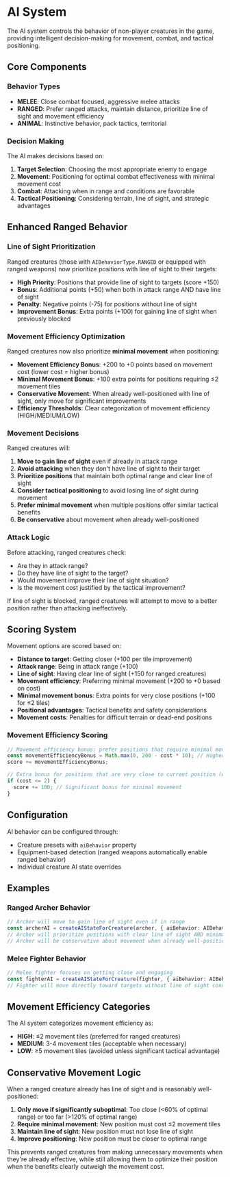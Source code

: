 # AI System

The AI system controls the behavior of non-player creatures in the game, providing intelligent decision-making for movement, combat, and tactical positioning.

## Core Components

### Behavior Types

- **MELEE**: Close combat focused, aggressive melee attacks
- **RANGED**: Prefer ranged attacks, maintain distance, prioritize line of sight and movement efficiency
- **ANIMAL**: Instinctive behavior, pack tactics, territorial

### Decision Making

The AI makes decisions based on:
1. **Target Selection**: Choosing the most appropriate enemy to engage
2. **Movement**: Positioning for optimal combat effectiveness with minimal movement cost
3. **Combat**: Attacking when in range and conditions are favorable
4. **Tactical Positioning**: Considering terrain, line of sight, and strategic advantages

## Enhanced Ranged Behavior

### Line of Sight Prioritization

Ranged creatures (those with `AIBehaviorType.RANGED` or equipped with ranged weapons) now prioritize positions with line of sight to their targets:

- **High Priority**: Positions that provide line of sight to targets (score +150)
- **Bonus**: Additional points (+50) when both in attack range AND have line of sight
- **Penalty**: Negative points (-75) for positions without line of sight
- **Improvement Bonus**: Extra points (+100) for gaining line of sight when previously blocked

### Movement Efficiency Optimization

Ranged creatures now also prioritize **minimal movement** when positioning:

- **Movement Efficiency Bonus**: +200 to +0 points based on movement cost (lower cost = higher bonus)
- **Minimal Movement Bonus**: +100 extra points for positions requiring ≤2 movement tiles
- **Conservative Movement**: When already well-positioned with line of sight, only move for significant improvements
- **Efficiency Thresholds**: Clear categorization of movement efficiency (HIGH/MEDIUM/LOW)

### Movement Decisions

Ranged creatures will:
1. **Move to gain line of sight** even if already in attack range
2. **Avoid attacking** when they don't have line of sight to their target
3. **Prioritize positions** that maintain both optimal range and clear line of sight
4. **Consider tactical positioning** to avoid losing line of sight during movement
5. **Prefer minimal movement** when multiple positions offer similar tactical benefits
6. **Be conservative** about movement when already well-positioned

### Attack Logic

Before attacking, ranged creatures check:
- Are they in attack range?
- Do they have line of sight to the target?
- Would movement improve their line of sight situation?
- Is the movement cost justified by the tactical improvement?

If line of sight is blocked, ranged creatures will attempt to move to a better position rather than attacking ineffectively.

## Scoring System

Movement options are scored based on:

- **Distance to target**: Getting closer (+100 per tile improvement)
- **Attack range**: Being in attack range (+100)
- **Line of sight**: Having clear line of sight (+150 for ranged creatures)
- **Movement efficiency**: Preferring minimal movement (+200 to +0 based on cost)
- **Minimal movement bonus**: Extra points for very close positions (+100 for ≤2 tiles)
- **Positional advantages**: Tactical benefits and safety considerations
- **Movement costs**: Penalties for difficult terrain or dead-end positions

### Movement Efficiency Scoring

```typescript
// Movement efficiency bonus: prefer positions that require minimal movement
const movementEfficiencyBonus = Math.max(0, 200 - cost * 10); // Higher bonus for lower movement cost
score += movementEfficiencyBonus;

// Extra bonus for positions that are very close to current position (within 1-2 tiles)
if (cost <= 2) {
  score += 100; // Significant bonus for minimal movement
}
```

## Configuration

AI behavior can be configured through:
- Creature presets with `aiBehavior` property
- Equipment-based detection (ranged weapons automatically enable ranged behavior)
- Individual creature AI state overrides

## Examples

### Ranged Archer Behavior
```typescript
// Archer will move to gain line of sight even if in range
const archerAI = createAIStateForCreature(archer, { aiBehavior: AIBehaviorType.RANGED });
// Archer will prioritize positions with clear line of sight AND minimal movement
// Archer will be conservative about movement when already well-positioned
```

### Melee Fighter Behavior
```typescript
// Melee fighter focuses on getting close and engaging
const fighterAI = createAIStateForCreature(fighter, { aiBehavior: AIBehaviorType.MELEE });
// Fighter will move directly toward targets without line of sight concerns
```

## Movement Efficiency Categories

The AI system categorizes movement efficiency as:

- **HIGH**: ≤2 movement tiles (preferred for ranged creatures)
- **MEDIUM**: 3-4 movement tiles (acceptable when necessary)
- **LOW**: ≥5 movement tiles (avoided unless significant tactical advantage)

## Conservative Movement Logic

When a ranged creature already has line of sight and is reasonably well-positioned:

1. **Only move if significantly suboptimal**: Too close (<60% of optimal range) or too far (>120% of optimal range)
2. **Require minimal movement**: New position must cost ≤2 movement tiles
3. **Maintain line of sight**: New position must not lose line of sight
4. **Improve positioning**: New position must be closer to optimal range

This prevents ranged creatures from making unnecessary movements when they're already effective, while still allowing them to optimize their position when the benefits clearly outweigh the movement cost.
